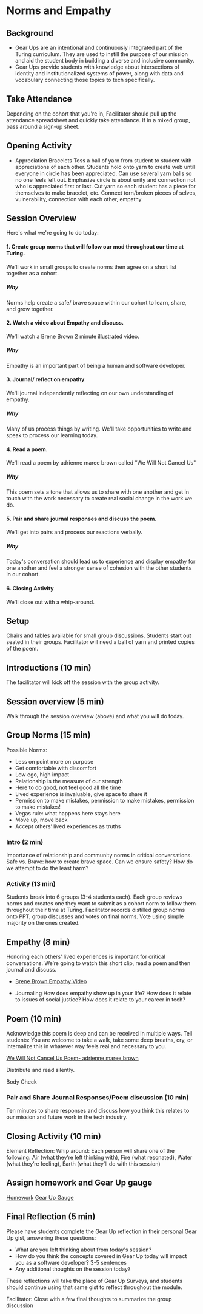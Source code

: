 # Norms and Empathy

## Background

- Gear Ups are an intentional and continuously integrated part of the Turing curriculum. They are used to instill the purpose of our mission and aid the student body in building a diverse and inclusive community.
- Gear Ups provide students with knowledge about intersections of identity and institutionalized systems of power, along with data and vocabulary connecting those topics to tech specifically.

## Take Attendance
Depending on the cohort that you're in, Facilitator should pull up the attendance spreadsheet and quickly take attendance. If in a mixed group, pass around a sign-up sheet.

## Opening Activity 
  - Appreciation Bracelets 
Toss a ball of yarn from student to student with appreciations of each other. Students hold onto yarn to create web until everyone in circle has been appreciated. Can use several yarn balls so no one feels left out. Emphasize circle is about unity and connection not who is appreciated first or last.
Cut yarn so each student has a piece for themselves to make bracelet, etc. Connect torn/broken pieces of selves, vulnerability, connection with each other, empathy

## Session Overview

Here's what we're going to do today:

#### 1. Create group norms that will follow our mod throughout our time at Turing.

We'll work in small groups to create norms then agree on a short list together as a cohort.

##### Why

Norms help create a safe/ brave space within our cohort to learn, share, and grow together.

#### 2. Watch a video about Empathy and discuss.

We'll watch a Brene Brown 2 minute illustrated video.

##### Why

Empathy is an important part of being a human and software developer.

#### 3. Journal/ reflect on empathy

We'll journal independently reflecting on our own understanding of empathy.

##### Why

Many of us process things by writing. We'll take opportunities to write and speak to process our learning today.

#### 4. Read a poem.

We'll read a poem by adrienne maree brown called "We Will Not Cancel Us"

##### Why

This poem sets a tone that allows us to share with one another and get in touch with the work necessary to create real social change in the work we do.

#### 5. Pair and share journal responses and discuss the poem.

We'll get into pairs and process our reactions verbally. 

##### Why

Today's conversation should lead us to experience and display empathy for one another and feel a stronger sense of cohesion with the other students in our cohort.

#### 6. Closing Activity

We'll close out with a whip-around. 

## Setup

Chairs and tables available for small group discussions. Students start out seated in their groups.  Facilitator will need a ball of yarn and printed copies of the poem.

## Introductions (10 min)

The facilitator will kick off the session with the group activity. 

## Session overview (5 min)
Walk through the session overview (above) and what you will do today.

## Group Norms (15 min)

Possible Norms:
- Less on point more on purpose
- Get comfortable with discomfort
- Low ego, high impact
- Relationship is the measure of our strength
- Here to do good, not feel good all the time
- Lived experience is invaluable, give space to share it
- Permission to make mistakes, permission to make mistakes, permission to make mistakes!
- Vegas rule: what happens here stays here
- Move up, move back
- Accept others’ lived experiences as truths

### Intro (2 min)
Importance of relationship and community norms in critical conversations. Safe vs. Brave: how to create brave space. Can we ensure safety? How do we attempt to do the least harm?

### Activity (13 min)
Students break into 6 groups (3-4 students each). Each group reviews norms and creates one they want to submit as a cohort norm to follow them throughout their time at Turing. Facilitator records distilled group norms onto PPT, group discusses and votes on final norms. Vote using simple majority on the ones created. 

## Empathy (8 min)

Honoring each others’ lived experiences is important for critical conversations. We’re going to watch this short clip, read a poem and then journal and discuss. 
					
- [Brene Brown Empathy Video](https://www.youtube.com/watch?v=1Evwgu369Jw)

- Journaling
 How does empathy show up in your life? How does it relate to issues of social justice? How does it relate to your career in tech? 

## Poem (10 min)

Acknowledge this poem is deep and can be received in multiple ways. Tell students: You are welcome to take a walk, take some deep breaths, cry, or internalize this in whatever way feels real and necessary to you. 

[We Will Not Cancel Us Poem- adrienne maree brown](http://adriennemareebrown.net/2018/05/10/we-will-not-cancel-us/)

Distribute and read silently.  

Body Check

### Pair and Share Journal Responses/Poem discussion (10 min)
Ten minutes to share responses and discuss how you think this relates to our mission and future work in the tech industry.

## Closing Activity (10 min)
Element Reflection: 
Whip around: Each person will share one of the following: Air (what they’re left thinking with), Fire (what resonated), Water (what they’re feeling), Earth (what they’ll do with this session)

## Assign homework and Gear Up gauge

[Homework](https://docs.google.com/document/d/13JDV6X-mdrksC3MfnSPwgwrCC371jGESHdb_qY-QN8s/edit)
[Gear Up Gauge](https://docs.google.com/forms/d/e/1FAIpQLScc7lAUrycKKNsv80riBFgWn-ew9QTLOCTnDCs9Um-5S4Dajw/viewform) 

## Final Reflection (5 min)
Please have students complete the Gear Up reflection in their personal Gear Up gist, answering these questions:

* What are you left thinking about from today's session?
* How do you think the concepts covered in Gear Up today will impact you as a software developer? 3-5 sentences
* Any additional thoughts on the session today?

These reflections will take the place of Gear Up Surveys, and students should continue using that same gist to reflect throughout the module.
 
 Facilitator:  Close with a few final thoughts to summarize the group discussion
